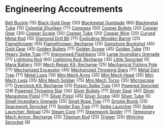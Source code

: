 <!-- TITLE: Engineering -->
<!-- SUBTITLE: Gadgets for those who like to tinker -->

# Engineering Accoutrements

[Belt Buckle](belt-buckle) (15)
[Black Gold Gear](black-gold-gear) (50)
[Blackmetal Gunblade](blackmetal-gunblade) (80)
[Blackmetal Tube](blackmetal-tube) (15)
[Celestial Shuriken](celestial-shuriken) (??)
[Compass](compass) (50)
[Copper Bullets](copper-bullet) (20)
[Copper Gear](copper-gear) (30)
[Copper Scope](copper-scope) (30)
[Copper Tube](copper-tube) (20)
[Copper Wire](copper-wire) (20)
[Curved Metal Rod](curved-metal-rod) (10)
[Diamond Drill Bit](diamond-drill-bit) (??)
[Exploding Wooden Barrel](exploding-wooden-barrel) (25)
[Flamethrower](flamethrower) (55)
[Flamethrower: Recharge](flamethrower-recharge) (25)
[Gemstone Buckshot](gemstone-buckshot) (45)
[Gold Gear](gold-gear) (45)
[Golden Bullets](golden-bullet) (??)
[Golden Scope](golden-scope) (45)
[Golden Tube](golden-tube) (15)
[Heavy Spike Trap](heavy-spike-trap) (??)
[Improvised Flashbang](improvised-flashbang) (20)
[Large Incendiary Grenade](large-incendiary-grenade) (??)
[Lightning Rod](lightning-rod) (60)
[Lightning Rod: Recharge](lightning-rod-recharge) (35)
[Little Sprocket](little-sprocket) (5)
[Mana Battery](mana-battery) (50)
[Mech Repair Kit: Recharge](mech-repair-kit-recharge) (25)
[Mechanical Fishing Pole](mechanical-fishing-pole) (??)
[Mechanized Excavator](mechanized-excavator) (45)
[Mechanized Throwing Stars](mechanized-throwing-star) (??)
[Metal Dart Trap](metal-dart-trap) (??)
[Metal Loop](metal-loop) (10)
[Mini Mech Arms](mini-mech-arms) (35)
[Mini Mech Head](mini-mech-head) (35)
[Mini Mech Legs](mini-mech-legs) (35)
[Mini Mech Soldier](mini-mech-soldier) (75)
[Mini Mech Torso](mini-mech-torso) (35)
[Microscope](microscope) (??)
[Overclock Kit: Recharge](overclock-kit-recharge) (25)
[Poison Spike Trap](poison-spike-trap) (30)
[Powered Sprocket](powered-sprocket) (28)
[Powered Throwing Star](powered-throwing-star) (30)
[Silver Bullets](silver-bullet) (??)
[Silver Gear](silver-gear) (40)
[Silver Manastone Pistol](silver-manastone-pistol) (??)
[Silver Pistol](silver-pistol) (45)
[Silver Scope](silver-scope) (40)
[Silver Tube](silver-tube) (5)
[Small Incendiary Grenade](small-incendiary-grenade) (25)
[Small Rope Trap](small-rope-trap) (??)
[Smoke Bomb](smoke-bomb) (25)
[Spacework Sprocket](spacework-sprocket) (??)
[Spider Egg Trap](spider-egg-trap) (??)
[Spike Launcher](spike-launcher) (55)
[Spike Launcher: Reload](spike-launcher-reload) (25)
[Steam Core](steam-core) (??)
[Steamwork Spider](steamwork-spider) (??)
[Temporary Mech Armor: Recharge](temporary-mech-armor-recharge) (25)
[Titanium Rod](titanium-rod) (25)
[Trigger](trigger) (20)
[Whirring Sprocket](whirring-sprocket) (8)